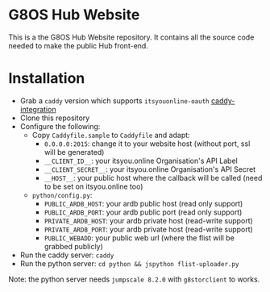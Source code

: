 # G8OS Hub Website
This is a the G8OS Hub Website repository. It contains all the source code needed to make the public Hub front-end.

# Installation
- Grab a `caddy` version which supports `itsyouonline-oauth` [caddy-integration](https://github.com/itsyouonline/caddy-integration)
- Clone this repository
- Configure the following:
  - Copy `Caddyfile.sample` to `Caddyfile` and adapt:
    - `0.0.0.0:2015`: change it to your website host (without port, ssl will be generated)
    - `__CLIENT_ID__`: your itsyou.online Organisation's API Label
    - `__CLIENT_SECRET__`: your itsyou.online Organisation's API Secret
    - `__HOST__`: your public host where the callback will be called (need to be set on itsyou.online too)
  - `python/config.py`:
    - `PUBLIC_ARDB_HOST`: your ardb public host (read only support)
    - `PUBLIC_ARDB_PORT`: your ardb public port (read only support)
    - `PRIVATE_ARDB_HOST`: your ardb private host (read-write support)
    - `PRIVATE_ARDB_PORT`: your ardb private host (read-write support)
    - `PUBLIC_WEBADD`: your public web url (where the flist will be grabbed publicly)
- Run the caddy server: `caddy`
- Run the python server: `cd python && jspython flist-uploader.py`

Note: the python server needs `jumpscale 8.2.0` with `g8storclient` to works.

